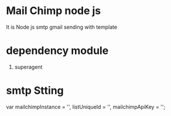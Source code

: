 # Mail Chimp node js 
It is  Node js  smtp gmail sending with template

# dependency module

  1) superagent


# smtp Stting
var mailchimpInstance = '',
    listUniqueId = '',
    mailchimpApiKey = '';  
